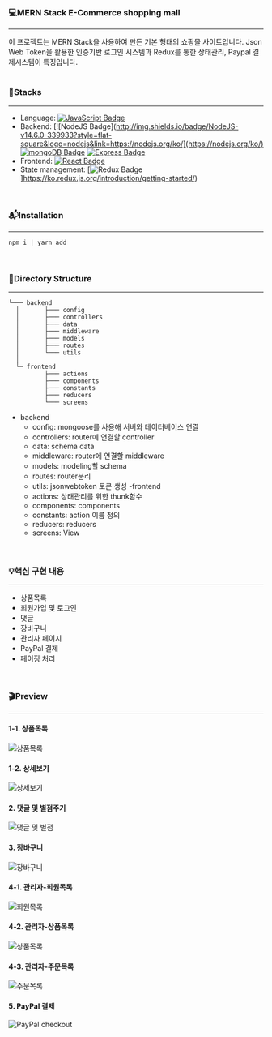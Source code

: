 ### 💻MERN Stack E-Commerce shopping mall
---
이 프로젝트는 MERN Stack을 사용하여 만든 기본 형태의 쇼핑몰 사이트입니다.
Json Web Token을 활용한 인증기반 로그인 시스템과 Redux를 통한 상태관리, Paypal 결제시스템이 특징입니다.  
<br/>

### 🔨Stacks
---
- Language: [![JavaScript Badge](http://img.shields.io/badge/JavaScript-ES6++-f7df1e?style=flat-square&logo=javascript&link=https://developer.mozilla.org/ko/docs/Web/JavaScript)](https://developer.mozilla.org/ko/docs/Web/JavaScript)
- Backend: [![NodeJS Badge](http://img.shields.io/badge/NodeJS-v14.6.0-339933?style=flat-square&logo=nodejs&link=https://nodejs.org/ko/](https://nodejs.org/ko/)
[![mongoDB Badge](http://img.shields.io/badge/mongoDB-47a248?style=flat-square&logo=mongdb&link=https://www.nodejs.com/ko/)](https://www.nodejs.com/ko/)
[![Express Badge](http://img.shields.io/badge/Express-v4.17.1-yellow?style=flat-square&logo=express&link=https://expressjs.com/ko/)](https://expressjs.com/ko/)
- Frontend: [![React Badge](http://img.shields.io/badge/React-v17.0.1-61dafb?style=flat-square&logo=express&link=https://ko.reactjs.org/)](https://ko.reactjs.org/)  
- State management: [![Redux Badge](http://img.shields.io/badge/Redux-v4.0.5-764abc?style=flat-square&logo=redux&link=https://ko.redux.js.org/introduction/getting-started/)]https://ko.redux.js.org/introduction/getting-started/)  
<br/>

### 📬Installation
---
```javascriprt
npm i | yarn add
```
<br/>

### 📂Directory Structure
---
```
└─── backend
  │       ├─── config  
  │       ├─── controllers  
  │       ├─── data  
  │       ├─── middleware  
  │       ├─── models  
  │       ├─── routes  
  │       └─── utils  
  │  
  └─ frontend
          ├─── actions  
          ├─── components  
          ├─── constants  
          ├─── reducers  
          └─── screens  
``` 
- backend
  - config: mongoose를 사용해 서버와 데이터베이스 연결
  - controllers: router에 연결할 controller
  - data: schema data
  - middleware: router에 연결할 middleware
  - models: modeling할 schema
  - routes: router분리
  - utils: jsonwebtoken 토큰 생성
 -frontend
  - actions: 상태관리를 위한 thunk함수
  - components: components
  - constants: action 이름 정의
  - reducers: reducers
  - screens: View

<br/>

### 💡핵심 구현 내용
---
- 상품목록
- 회원가입 및 로그인
- 댓글
- 장바구니 
- 관리자 페이지
- PayPal 결제
- 페이징 처리  
<br/>

### 🎬Preview
---
#### 1-1. 상품목록
![상품목록](https://user-images.githubusercontent.com/76147992/114186946-64bf7800-9982-11eb-9e22-5d1518c3b90a.JPG)  
#### 1-2. 상세보기
![상세보기](https://user-images.githubusercontent.com/76147992/114187865-705f6e80-9983-11eb-8ded-dce9731e5ff2.JPG)  
#### 2. 댓글 및 별점주기
![댓글 및 별점](https://user-images.githubusercontent.com/76147992/114190559-63904a00-9986-11eb-8a9e-f0775545d3d4.gif)  
#### 3. 장바구니
![장바구니](https://user-images.githubusercontent.com/76147992/114194126-24fc8e80-998a-11eb-8aea-61115b7c67ac.gif)
#### 4-1. 관리자-회원목록
![회원목록](https://user-images.githubusercontent.com/76147992/114194636-abb16b80-998a-11eb-95b5-5254b5e53e05.JPG)
#### 4-2. 관리자-상품목록
![상품목록](https://user-images.githubusercontent.com/76147992/114194641-ad7b2f00-998a-11eb-8c3f-3cf0bafe1785.JPG)
#### 4-3. 관리자-주문목록
![주문목록](https://user-images.githubusercontent.com/76147992/114194669-b409a680-998a-11eb-8899-af1ab78939c0.JPG)
#### 5. PayPal 결제
![PayPal checkout](https://user-images.githubusercontent.com/76147992/114195981-e7006a00-998b-11eb-9b5a-80f41c079abd.JPG)
